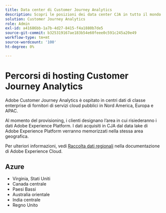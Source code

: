 ```yaml
---
title: Data center di Customer Journey Analytics
description: Scopri le posizioni dei data center CJA in tutto il mondo.
solution: Customer Journey Analytics
role: Admin
exl-id: a41686bb-1a7b-4d27-8415-f4a1880b7de5
source-git-commit: b325319167ae183b54e60feee0c591c245a20e49
workflow-type: tm+mt
source-wordcount: '100'
ht-degree: 0%

---
```


# Percorsi di hosting Customer Journey Analytics

Adobe Customer Journey Analytics è ospitato in centri dati di classe enterprise di fornitori di servizi cloud pubblici in Nord America, Europa e APAC.

Al momento del provisioning, i clienti designano l’area in cui risiederanno i dati Adobe Experience Platform. I dati acquisiti in CJA dal data lake di Adobe Experience Platform verranno memorizzati nella stessa area geografica.

Per ulteriori informazioni, vedi [Raccolta dati regionali](https://experienceleague.adobe.com/it/docs/core-services/interface/data-collection/rdc) nella documentazione di Adobe Experience Cloud.

## Azure

- Virginia, Stati Uniti
- Canada centrale
- Paesi Bassi
- Australia orientale
- India centrale
- Regno Unito

